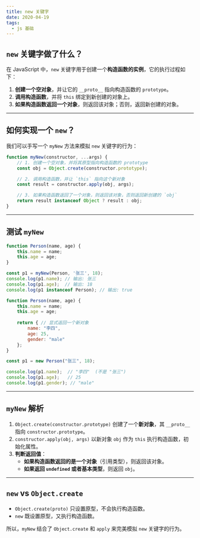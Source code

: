 ```yaml
---
title: new 关键字
date: 2020-04-19
tags:
  - js 基础
---
```


## **`new` 关键字做了什么？**
在 JavaScript 中，`new` 关键字用于创建一个**构造函数的实例**，它的执行过程如下：

1. **创建一个空对象**，并让它的 `__proto__` 指向构造函数的 `prototype`。
2. **调用构造函数**，并将 `this` 绑定到新创建的对象上。
3. **如果构造函数返回一个对象**，则返回该对象；否则，返回新创建的对象。

---

## **如何实现一个 `new`？**
我们可以手写一个 `myNew` 方法来模拟 `new` 关键字的行为：

```js
function myNew(constructor, ...args) {
    // 1. 创建一个空对象，并将其原型指向构造函数的 prototype
    const obj = Object.create(constructor.prototype);

    // 2. 调用构造函数，并让 `this` 指向这个新对象
    const result = constructor.apply(obj, args);

    // 3. 如果构造函数返回了一个对象，则返回该对象，否则返回新创建的 `obj`
    return result instanceof Object ? result : obj;
}
```

---

## **测试 `myNew`**
```js
function Person(name, age) {
    this.name = name;
    this.age = age;
}

const p1 = myNew(Person, '张三', 18);
console.log(p1.name); // 输出: 张三
console.log(p1.age);  // 输出: 18
console.log(p1 instanceof Person); // 输出: true
```
```js
function Person(name, age) {
    this.name = name;
    this.age = age;
    
    return { // 显式返回一个新对象
        name: "李四",
        age: 25,
        gender: "male"
    };
}

const p1 = new Person("张三", 18);

console.log(p1.name);  // "李四"  (不是 "张三")
console.log(p1.age);   // 25
console.log(p1.gender); // "male"

```
---

## **`myNew` 解析**
1. `Object.create(constructor.prototype)` 创建了一个**新对象**，其 `__proto__` 指向 `constructor.prototype`。
2. `constructor.apply(obj, args)` 以新对象 `obj` 作为 `this` 执行构造函数，初始化属性。
3. **判断返回值**：
   - **如果构造函数返回的是一个对象**（引用类型），则返回该对象。
   - **如果返回 `undefined` 或者基本类型**，则返回 `obj`。

---

## **`new` vs `Object.create`**
- `Object.create(proto)` 只设置原型，不会执行构造函数。
- `new` 既设置原型，又执行构造函数。

所以，`myNew` 结合了 `Object.create` 和 `apply` 来完美模拟 `new` 关键字的行为。
